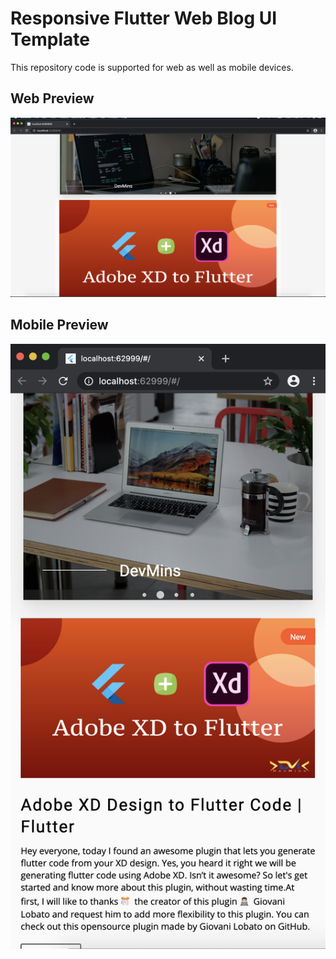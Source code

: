# Responsive Flutter Web Blog UI Template

This repository code is supported for web as well as mobile devices.

## Web Preview

![IMAGE ALT TEXT HERE](extras/web.png)

## Mobile Preview

![IMAGE ALT TEXT HERE](extras/mobile.png)

